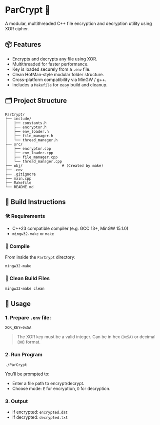 # ParCrypt 🔐
A modular, multithreaded C++ file encryption and decryption utility using XOR cipher.

## 📦 Features
- Encrypts and decrypts any file using XOR.
- Multithreaded for faster performance.
- Key is loaded securely from a `.env` file.
- Clean HotMan-style modular folder structure.
- Cross-platform compatibility via MinGW / g++.
- Includes a `Makefile` for easy build and cleanup.

## 🗂️ Project Structure

```
ParCrypt/
├── include/
│   ├── constants.h
│   ├── encryptor.h
│   ├── env_loader.h
│   ├── file_manager.h
│   └── thread_manager.h
├── src/
│   ├── encryptor.cpp
│   ├── env_loader.cpp
│   ├── file_manager.cpp
│   └── thread_manager.cpp
├── obj/                  # (Created by make)
├── .env
├── .gitignore
├── main.cpp
├── Makefile
└── README.md
```

## 🔧 Build Instructions

### 🛠️ Requirements
- C++23 compatible compiler (e.g. GCC 13+, MinGW 15.1.0)
- `mingw32-make` or `make`

### 🧪 Compile
From inside the `ParCrypt` directory:

```bash
mingw32-make
```

### 🔁 Clean Build Files

```bash
mingw32-make clean
```

## 🧾 Usage

### 1. Prepare `.env` file:
```
XOR_KEY=0x5A
```

> The XOR key must be a valid integer. Can be in hex (`0x5A`) or decimal (`90`) format.

### 2. Run Program
```bash
./ParCrypt
```

You’ll be prompted to:
- Enter a file path to encrypt/decrypt.
- Choose mode: `E` for encryption, `D` for decryption.

### 3. Output
- If encrypted: `encrypted.dat`
- If decrypted: `decrypted.txt`
